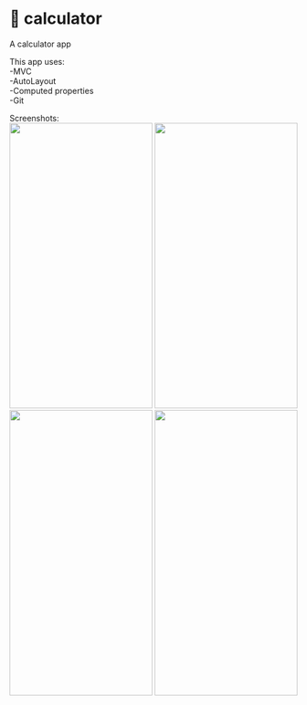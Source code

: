 # 🧮 calculator<br/>
A calculator app<br/>

This app uses:<br/>
-MVC<br/>
-AutoLayout<br/>
-Computed properties<br/>
-Git<br/>

Screenshots:<br/>
<img src="Screenshots/.png" width="250" height="500"/> <img src="Screenshots/.png" width="250" height="500"/><br/> <img src="Screenshots/.png" width="250" height="500"/> <img src="Screenshots/.png" width="250" height="500"/>
